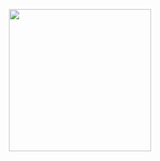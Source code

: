 <p align="center">
  <img width="250" src="[https://media.giphy.com/media/ftH9VauaQTWvBbUcGw/giphy.gif](https://drive.google.com/file/d/1A-_36qLWpCzq3JewCAnR6M1BPfVHKHK0/view?usp=sharing)https://drive.google.com/file/d/1A-_36qLWpCzq3JewCAnR6M1BPfVHKHK0/view?usp=sharing">
</p>

